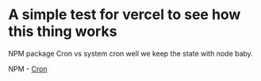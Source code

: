 # A simple test for vercel to see how this thing works

NPM package Cron vs system cron well we keep the state with node baby.

NPM - [Cron](https://www.npmjs.com/package/cron)